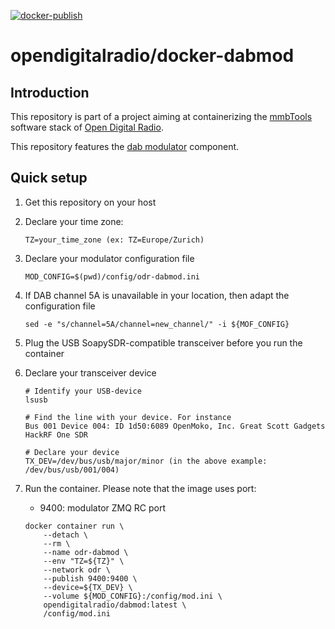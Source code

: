 [![docker-publish](https://github.com/Opendigitalradio/docker-dabmod/actions/workflows/docker-publish.yml/badge.svg)](https://github.com/Opendigitalradio/docker-dabmod/actions/workflows/docker-publish.yml)

# opendigitalradio/docker-dabmod

## Introduction
This repository is part of a project aiming at containerizing the [mmbTools](https://www.opendigitalradio.org/mmbtools) software stack of [Open Digital Radio](https://www.opendigitalradio.org/).

This repository features the [dab modulator](https://github.com/opendigitalradio/ODR-DabMod) component. 

## Quick setup
1. Get this repository on your host
1. Declare your time zone:
    ```
    TZ=your_time_zone (ex: TZ=Europe/Zurich)
    ```
1. Declare your modulator configuration file
    ```
    MOD_CONFIG=$(pwd)/config/odr-dabmod.ini
    ```
1. If DAB channel 5A is unavailable in your location, then adapt the configuration file
    ```
    sed -e "s/channel=5A/channel=new_channel/" -i ${MOF_CONFIG}
    ```
1. Plug the USB SoapySDR-compatible transceiver before you run the container
1. Declare your transceiver device
    ```
    # Identify your USB-device
    lsusb

    # Find the line with your device. For instance
    Bus 001 Device 004: ID 1d50:6089 OpenMoko, Inc. Great Scott Gadgets HackRF One SDR

    # Declare your device
    TX_DEV=/dev/bus/usb/major/minor (in the above example: /dev/bus/usb/001/004)
    ```
1. Run the container. Please note that the image uses port:
    - 9400: modulator ZMQ RC port

    ```
    docker container run \
        --detach \
        --rm \
        --name odr-dabmod \
        --env "TZ=${TZ}" \
        --network odr \
        --publish 9400:9400 \
        --device=${TX_DEV} \
        --volume ${MOD_CONFIG}:/config/mod.ini \
        opendigitalradio/dabmod:latest \
        /config/mod.ini
    ```
